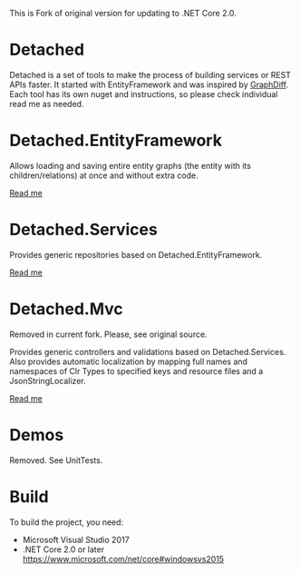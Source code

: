 This is Fork of original version for updating to .NET Core 2.0.

# Detached
Detached is a set of tools to make the process of building services or REST APIs faster.
It started with EntityFramework and was inspired by [GraphDiff](https://github.com/refactorthis/GraphDiff).
Each tool has its own nuget and instructions, so please check individual read me as needed.

# Detached.EntityFramework
Allows loading and saving entire entity graphs (the entity with its children/relations) at once and without extra code.

[Read me](./README-ENTITYFRAMEWORK.md)

# Detached.Services
Provides generic repositories based on Detached.EntityFramework.

[Read me](./README-SERVICES.md)

# Detached.Mvc
Removed in current fork. Please, see original source.

Provides generic controllers and validations based on Detached.Services. 
Also provides automatic localization by mapping full names and namespaces of Clr Types to specified keys and resource 
files and a JsonStringLocalizer.

[Read me](./README-MVC.md)

# Demos
Removed. See UnitTests.

# Build
To build the project, you need:
 - Microsoft Visual Studio 2017
 - .NET Core 2.0 or later
https://www.microsoft.com/net/core#windowsvs2015
